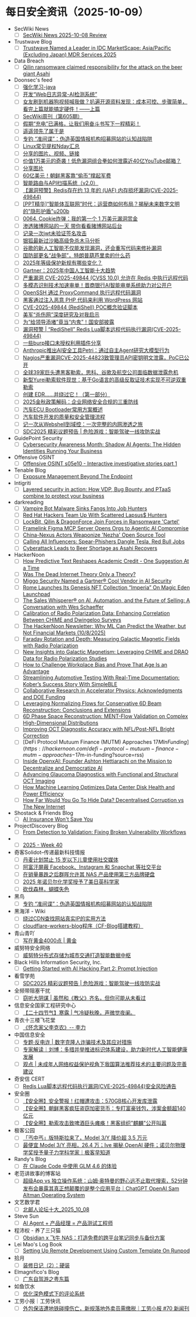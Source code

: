 # 每日安全资讯（2025-10-09）

- SecWiki News
  - [ ] [SecWiki News 2025-10-08 Review](http://www.sec-wiki.com/?2025-10-08)
- Trustwave Blog
  - [ ] [Trustwave Named a Leader in IDC MarketScape: Asia/Pacific (Excluding Japan) MDR Services 2025](https://www.trustwave.com/en-us/resources/blogs/trustwave-blog/trustwave-named-a-leader-in-the-idc-marketscape-asia-pacific-excluding-japan-managed-detection-and-response-services-2025/)
- Data Breach
  - [ ] [Qilin ransomware claimed responsibility for the attack on the beer giant Asahi](https://securityaffairs.com/183131/cyber-crime/qilin-ransomware-claimed-responsibility-for-the-asahi-attack.html)
- Doonsec's feed
  - [ ] [强化学习-java](https://mp.weixin.qq.com/s?__biz=MzU3MzAzMzk3OA==&mid=2247485214&idx=1&sn=3deedceeb171e5e6c964cae0167a519c)
  - [ ] [开发“Web日志异常-AI检测系统”](https://mp.weixin.qq.com/s?__biz=MjM5NDcxMDQzNA==&mid=2247489967&idx=1&sn=ceb11a59e8776248a0ef68d772ea3d64)
  - [ ] [女友刷到机器狗视频喊我做？扒遍开源资料发现：成本可控、步骤简单，看完上篇就能搞定硬件！——上篇](https://mp.weixin.qq.com/s?__biz=MjM5Nzk3MjMzMA==&mid=2650570388&idx=1&sn=a28d6c267839b8eb328fe851a0255c95)
  - [ ] [SecWiki周刊（第605期）](https://mp.weixin.qq.com/s?__biz=MjM5NDM1OTM0Mg==&mid=2651053573&idx=1&sn=1c222b10f88a415fa8e64b29f05b41bb)
  - [ ] [假期“充电”已满格，让我们用奋斗书写下一程精彩！](https://mp.weixin.qq.com/s?__biz=Mzk0NTc2MTMxNQ==&mid=2247484883&idx=1&sn=d42577c929e0ca896c075b5ddfd6d90c)
  - [ ] [遥遥领先了属于是](https://mp.weixin.qq.com/s?__biz=MzU5MjgwMDg1Mg==&mid=2247487066&idx=1&sn=533167b272129f7f6daca29156cf4d3b)
  - [ ] [专钓 “准间谍”：伪造英国情报机构招募网站的认知战陷阱](https://mp.weixin.qq.com/s?__biz=MzkwNDg1NTU0Mg==&mid=2247484368&idx=1&sn=0033acd7af5ee449e64db9eb84c57a83)
  - [ ] [Linux常见提权Nday汇总](https://mp.weixin.qq.com/s?__biz=MzA3NTc0MTA1Mg==&mid=2664712534&idx=1&sn=5fa704d3f2ebdb50691f0a08d854803f)
  - [ ] [分享的图片、视频、链接](https://mp.weixin.qq.com/s?__biz=Mzk3NTkzNDQ2NQ==&mid=2247485072&idx=1&sn=928470bf43141c6ae5f01964434aa4fc)
  - [ ] [价值1万美元的奇袭！低危漏洞组合拳如何泄露近40亿YouTube邮箱？](https://mp.weixin.qq.com/s?__biz=MzkxMDU5MzY0NQ==&mid=2247485556&idx=1&sn=f6e6aa6bf503fd61649aae2707aaf38f)
  - [ ] [分享图片](https://mp.weixin.qq.com/s?__biz=MzI3Njc1MjcxMg==&mid=2247496528&idx=1&sn=694df8a9643adf85bb30fbbddeb6ed77)
  - [ ] [60亿美元！朝鲜黑客靠“偷币”撑起军费](https://mp.weixin.qq.com/s?__biz=MzI3NzM5NDA0NA==&mid=2247492103&idx=1&sn=0359e6d8c38876280b1bc18f75ec9456)
  - [ ] [智能路由与API扫描系统（v2.0）](https://mp.weixin.qq.com/s?__biz=MzI3NjM2ODA2Mg==&mid=2247486268&idx=1&sn=24b237efcdbaf243a0efc4f8a1f126da)
  - [ ] [【漏洞预警】Redis存在约 13 年的 (UAF) 内存损坏漏洞(CVE-2025-49844)](https://mp.weixin.qq.com/s?__biz=MzkyNTYxNDAwNQ==&mid=2247485176&idx=1&sn=ff6f1974add7428891b8dadef3156a60)
  - [ ] [[PPT精华]“智能体互联网”时代：运营商如何布局？揭秘未来数字文明的\"隐形护盾\"u200b](https://mp.weixin.qq.com/s?__biz=MjM5MDk4OTk0NA==&mid=2650126634&idx=1&sn=1a7788141c05ced0ef2390bea6b09f3b)
  - [ ] [0064. Cookie炸弹：我的第一个 1 万美元漏洞赏金](https://mp.weixin.qq.com/s?__biz=MzA4NDQ5NTU0MA==&mid=2647691074&idx=1&sn=56c01f631848e0e79b4638c5c9133a2e)
  - [ ] [渗透赌博网站的一天 带你看看赌博网站后台](https://mp.weixin.qq.com/s?__biz=MzkyMDY1MDI3OA==&mid=2247483990&idx=1&sn=1464818d34950f0265eb02e282853b1c)
  - [ ] [记录一次jwt未验证签名攻击](https://mp.weixin.qq.com/s?__biz=MzE5MTMwODY0NQ==&mid=2247483773&idx=1&sn=005eb27f0f78e16f99f281fb7e7a7d43)
  - [ ] [银狐最新过沙箱高级免杀木马分析](https://mp.weixin.qq.com/s?__biz=MzA4ODEyODA3MQ==&mid=2247493625&idx=1&sn=3a42088698461230d578a2a055af4839)
  - [ ] [谷歌的新人工智能不仅能发现漏洞，还会重写代码来修补漏洞](https://mp.weixin.qq.com/s?__biz=MzI2MDg3MTM3Nw==&mid=2247484664&idx=1&sn=a098139c7e2a394da7cb2fe0878de0d0)
  - [ ] [国防部更名“战争部”，特朗普葫芦里卖的什么药](https://mp.weixin.qq.com/s?__biz=MzI1OTExNDY1NQ==&mid=2651621927&idx=1&sn=b1398f19384eb026e2a43547ba686b53)
  - [ ] [2025年等级保护新规有哪些变化？](https://mp.weixin.qq.com/s?__biz=MjM5OTk4MDE2MA==&mid=2655292670&idx=1&sn=443af77226ebf6d0a6a274f641c4d41a)
  - [ ] [Gartner：2025年中国人工智能十大趋势](https://mp.weixin.qq.com/s?__biz=MjM5OTk4MDE2MA==&mid=2655292670&idx=2&sn=206525fea7f5ddcffea6744e28f934ab)
  - [ ] [严重漏洞 CVE-2025-49844 (CVSS 10.0) 允许在 Redis 中执行远程代码](https://mp.weixin.qq.com/s?__biz=Mzk0NzQ0MjA1OA==&mid=2247485247&idx=1&sn=bce04c32a7d5b2b87d6ad72e735df0ac)
  - [ ] [多模态识别技术加速审单！晋商银行AI智能审单系统助力对公开户](https://mp.weixin.qq.com/s?__biz=MzIxMDIwODM2MA==&mid=2653932772&idx=1&sn=89949fd854832ce7468d016bc1dd02eb)
  - [ ] [OpenSSH 通过 ProxyCommand 执行远程代码漏洞](https://mp.weixin.qq.com/s?__biz=MzI0NzE4ODk1Mw==&mid=2652096552&idx=1&sn=26fe50eb5b42dd9cc91fe4030d74f4d0)
  - [ ] [黑客通过注入恶意 PHP 代码来利用 WordPress 网站](https://mp.weixin.qq.com/s?__biz=MzI0NzE4ODk1Mw==&mid=2652096552&idx=2&sn=1ff541256031768dd897ec0f9113e626)
  - [ ] [CVE-2025-49844 (RediShell) POC概念验证脚本](https://mp.weixin.qq.com/s?__biz=MzkzMzczODA0OQ==&mid=2247484328&idx=1&sn=b0ae411a4b013ba395f11a717e34448f)
  - [ ] [美军“杀伤网”深度研究及对我启示](https://mp.weixin.qq.com/s?__biz=MzkyMjY1MTg1MQ==&mid=2247496473&idx=1&sn=fc42065b99594989efd58a0b296baad2)
  - [ ] [为“给领导添堵”竟当“内鬼”！国安部披露](https://mp.weixin.qq.com/s?__biz=MzI5NTM4OTQ5Mg==&mid=2247637542&idx=1&sn=4b6d62ba2c6ead2a8be335f989395e27)
  - [ ] [漏洞预警 | “RediShell” Redis Lua脚本远程代码执行漏洞(CVE-2025-49844)](https://mp.weixin.qq.com/s?__biz=Mzk3NTE5NTI0OQ==&mid=2247484614&idx=1&sn=5694fbde8642d1af0b59c8d42c04a38c)
  - [ ] [一些burp接口未授权利用插件分享](https://mp.weixin.qq.com/s?__biz=Mzk1NzgzMjkxOQ==&mid=2247485461&idx=1&sn=e80ce5794645c1f5139d39138cd45f65)
  - [ ] [Anthropic推出AI安全工具Petri：通过自主Agent研究大模型行为](https://mp.weixin.qq.com/s?__biz=MjM5NjA0NjgyMA==&mid=2651328480&idx=1&sn=80fcf97c75584ae92b81bb14916aeb59)
  - [ ] [Nagios严重漏洞CVE-2025-44823致管理员API密钥明文泄露，PoC已公开](https://mp.weixin.qq.com/s?__biz=MjM5NjA0NjgyMA==&mid=2651328480&idx=2&sn=ec86e41561a74c3e9a70168add72e18f)
  - [ ] [全球39家巨头遭黑客勒索，思科、谷歌及航空公司面临数据泄露危机](https://mp.weixin.qq.com/s?__biz=MjM5NjA0NjgyMA==&mid=2651328480&idx=3&sn=5b44a3ffebace72725a0f0b80c411b1e)
  - [ ] [新型Yurei勒索软件现世：基于Go语言的高级反取证技术实现不可逆双重勒索](https://mp.weixin.qq.com/s?__biz=MjM5NjA0NjgyMA==&mid=2651328480&idx=4&sn=d920ba9bfac75a4594a47eff48f227b5)
  - [ ] [创建 EDR……并绕过它！（第一部分）](https://mp.weixin.qq.com/s?__biz=MzAxMjYyMzkwOA==&mid=2247532992&idx=1&sn=c6efd8dadb427aa5c783e1fc35e6617a)
  - [ ] [2025金秋政策解码：企业网络安全合规的三重防线](https://mp.weixin.qq.com/s?__biz=MzU0NDkyNTQ2OA==&mid=2247486245&idx=1&sn=199e6be71bc9d6698575bdcdfc698bcb)
  - [ ] [汽车ECU Bootloader常用方案概述](https://mp.weixin.qq.com/s?__biz=MzIzOTc2OTAxMg==&mid=2247560479&idx=1&sn=d949d22bd3b10544292966d04e8aa841)
  - [ ] [汽车软件开发的质量和安全管理流程](https://mp.weixin.qq.com/s?__biz=MzIzOTc2OTAxMg==&mid=2247560479&idx=2&sn=0ce813499afbe8a1862ae19427109aba)
  - [ ] [记一次从Webshell到域控：一次完整的内网渗透之旅](https://mp.weixin.qq.com/s?__biz=Mzk0MDQwNDI3MQ==&mid=2247484096&idx=1&sn=e1ab07a1a5131c9ffaf64c700e63fd41)
  - [ ] [SDC2025 精彩议题预告 | 危险游戏：智能驾驶一线攻防实战](https://mp.weixin.qq.com/s?__biz=MjM5NTc2MDYxMw==&mid=2458601628&idx=1&sn=fb657badfd0d41066f75e43183457b22)
- GuidePoint Security
  - [ ] [Cybersecurity Awareness Month: Shadow AI Agents: The Hidden Identities Running Your Business](https://www.guidepointsecurity.com/blog/cam-shadow-ai-agents-hidden-identities/)
- Offensive OSINT
  - [ ] [Offensive OSINT s05e10 - Interactive investigative stories part 1](https://www.offensiveosint.io/offensive-osint-s05e10-interactive-investigative-stories-part-1/)
- Tenable Blog
  - [ ] [Exposure Management Beyond The Endpoint](https://www.tenable.com/blog/exposure-management-beyond-the-endpoint)
- Intigriti
  - [ ] [Layered security in action: How VDP, Bug Bounty, and PTaaS combine to protect your business](https://www.intigriti.com/blog/business-insights/layered-security-in-action-how-vdp-bug-bounty-and-ptaas-combine-to-protect-your-b)
- darkreading
  - [ ] [Vampire Bot Malware Sinks Fangs Into Job Hunters](https://www.darkreading.com/cyberattacks-data-breaches/vampire-bot-malware-job-hunters)
  - [ ] [Red Hat Hackers Team Up With Scattered Lapsus$ Hunters](https://www.darkreading.com/threat-intelligence/red-hat-hackers-team-up-scattered-lapsus-hunters)
  - [ ] [LockBit, Qilin &amp; DragonForce Join Forces in Ransomware 'Cartel'](https://www.darkreading.com/cyberattacks-data-breaches/extortion-gangs-join-forces-ransomware-cartel)
  - [ ] [Framelink Figma MCP Server Opens Orgs to Agentic AI Compromise](https://www.darkreading.com/vulnerabilities-threats/figma-mcp-server-agentic-ai-compromise)
  - [ ] [China-Nexus Actors Weaponize 'Nezha' Open Source Tool](https://www.darkreading.com/cyberattacks-data-breaches/china-nexus-actors-nezha-open-source-tool)
  - [ ] [Calling All Influencers: Spear-Phishers Dangle Tesla, Red Bull Jobs](https://www.darkreading.com/remote-workforce/influencers-phishers-tesla-red-bull-jobs)
  - [ ] [Cyberattack Leads to Beer Shortage as Asahi Recovers](https://www.darkreading.com/ics-ot-security/cyberattack-beer-shortage-asahi-recovers)
- HackerNoon
  - [ ] [How Predictive Text Reshapes Academic Credit - One Suggestion At a Time](https://hackernoon.com/how-predictive-text-reshapes-academic-credit-one-suggestion-at-a-time?source=rss)
  - [ ] [Was The Dead Internet Theory Only a Theory?](https://hackernoon.com/was-the-dead-internet-theory-only-a-theory?source=rss)
  - [ ] [Miggo Security Named a Gartner® Cool Vendor in AI Security](https://hackernoon.com/miggo-security-named-a-gartnerr-cool-vendor-in-ai-security?source=rss)
  - [ ] [Rome Launches Its Genesis NFT Collection “Imperia” On Magic Eden Launchpad](https://hackernoon.com/rome-launches-its-genesis-nft-collection-imperia-on-magic-eden-launchpad?source=rss)
  - [ ] [The Sales Whisperer® on AI, Automation, and the Future of Selling: A Conversation with Wes Schaeffer](https://hackernoon.com/the-sales-whispererr-on-ai-automation-and-the-future-of-selling-a-conversation-with-wes-schaeffer?source=rss)
  - [ ] [Calibration of Radio Polarization Data: Enhancing Correlation Between CHIME and Dwingeloo Surveys](https://hackernoon.com/calibration-of-radio-polarization-data-enhancing-correlation-between-chime-and-dwingeloo-surveys?source=rss)
  - [ ] [The HackerNoon Newsletter: Why ML Can Predict the Weather, but Not Financial Markets (10/8/2025)](https://hackernoon.com/10-8-2025-newsletter?source=rss)
  - [ ] [Faraday Rotation and Depth: Measuring Galactic Magnetic Fields with Radio Polarization](https://hackernoon.com/faraday-rotation-and-depth-measuring-galactic-magnetic-fields-with-radio-polarization?source=rss)
  - [ ] [New Insights into Galactic Magnetism: Leveraging CHIME and DRAO Data for Radio Polarization Studies](https://hackernoon.com/new-insights-into-galactic-magnetism-leveraging-chime-and-drao-data-for-radio-polarization-studies?source=rss)
  - [ ] [How to Challenge Workplace Bias and Prove That Age Is an Advantage](https://hackernoon.com/how-to-challenge-workplace-bias-and-prove-that-age-is-an-advantage?source=rss)
  - [ ] [Streamlining Automotive Testing With Real-Time Documentation: Kober’s Success Story With SimpleBLE](https://hackernoon.com/streamlining-automotive-testing-with-real-time-documentation-kobers-success-story-with-simpleble?source=rss)
  - [ ] [Collaborative Research in Accelerator Physics: Acknowledgments and DOE Funding](https://hackernoon.com/collaborative-research-in-accelerator-physics-acknowledgments-and-doe-funding?source=rss)
  - [ ] [Leveraging Normalizing Flows for Conservative 6D Beam Reconstruction: Conclusions and Extensions](https://hackernoon.com/leveraging-normalizing-flows-for-conservative-6d-beam-reconstruction-conclusions-and-extensions?source=rss)
  - [ ] [6D Phase Space Reconstruction: MENT-Flow Validation on Complex High-Dimensional Distributions](https://hackernoon.com/6d-phase-space-reconstruction-ment-flow-validation-on-complex-high-dimensional-distributions?source=rss)
  - [ ] [Improving OCT Diagnostic Accuracy with NFL/Post-NFL Bright Correction](https://hackernoon.com/improving-oct-diagnostic-accuracy-with-nflpost-nfl-bright-correction?source=rss)
  - [ ] [DeFi Protocol Mutuum Finance (MUTM) Approaches $17M In Funding](https://hackernoon.com/defi-protocol-mutuum-finance-mutm-approaches-$17m-in-funding?source=rss)
  - [ ] [Inside OpenxAI: Founder Ashton Hettiarachi on the Mission to Decentralize and Democratize AI](https://hackernoon.com/inside-openxai-founder-ashton-hettiarachi-on-the-mission-to-decentralize-and-democratize-ai?source=rss)
  - [ ] [Advancing Glaucoma Diagnostics with Functional and Structural OCT Imaging](https://hackernoon.com/advancing-glaucoma-diagnostics-with-functional-and-structural-oct-imaging?source=rss)
  - [ ] [How Machine Learning Optimizes Data Center Disk Health and Power Efficiency](https://hackernoon.com/how-machine-learning-optimizes-data-center-disk-health-and-power-efficiency?source=rss)
  - [ ] [How Far Would You Go To Hide Data? Decentralised Corruption vs The New Internet](https://hackernoon.com/how-far-would-you-go-to-hide-data-decentralised-corruption-vs-the-new-internet?source=rss)
- Shostack & Friends Blog
  - [ ] [AI Insurance Won't Save You](https://shostack.org/blog/ai-insurance-wont-save-you/)
- ProjectDiscovery Blog
  - [ ] [From Detection to Validation: Fixing Broken Vulnerability Workflows](https://projectdiscovery.io/blog/from-detection-to-validation-fixing-broken-vulnerability-workflows)
- 
  - [ ] [2025 - Week 40](https://maynier.eu/notes/202540/)
- 奇客Solidot–传递最新科技情报
  - [ ] [丹麦计划禁止 15 岁以下儿童使用社交媒体](https://www.solidot.org/story?sid=82495)
  - [ ] [阿富汗屏蔽 Facebook、Instagram 和 Snapchat 等社交平台](https://www.solidot.org/story?sid=82494)
  - [ ] [在销量暴跌之后群晖允许其 NAS 产品使用第三方品牌硬盘](https://www.solidot.org/story?sid=82493)
  - [ ] [2025 年诺贝尔化学奖授予了美日英科学家](https://www.solidot.org/story?sid=82492)
  - [ ] [砍伐森林，蝴蝶失色](https://www.solidot.org/story?sid=82491)
- 黑鸟
  - [ ] [专钓 “准间谍”：伪造英国情报机构招募网站的认知战陷阱](https://mp.weixin.qq.com/s?__biz=MzAxOTM1MDQ1NA==&mid=2451182939&idx=1&sn=f408f5e2915be1b631a3054fed3b1714)
- 黑海洋 - Wiki
  - [ ] [绕过CDN查找网站真实IP的实用方法](https://blog.upx8.com/4866)
  - [ ] [cloudflare-workers-blog程序（CF-Blog搭建教程）](https://blog.upx8.com/4864)
- 青山青吖
  - [ ] [写在黄金4000点 | 黄金](https://mp.weixin.qq.com/s?__biz=MzI5NzAzMDg0NA==&mid=2650698487&idx=1&sn=897e9dc8d8b1e7605dc2b06422e09e21)
- 威努特安全网络
  - [ ] [威努特分布式存储为城市交通打造智能数据中枢](https://mp.weixin.qq.com/s?__biz=MzAwNTgyODU3NQ==&mid=2651136237&idx=1&sn=e51faf8a83cd69c2513b8f42c3bfbf72)
- Black Hills Information Security, Inc.
  - [ ] [Getting Started with AI Hacking Part 2: Prompt Injection](https://www.blackhillsinfosec.com/getting-started-with-ai-hacking-part-2/)
- 看雪学苑
  - [ ] [SDC2025 精彩议题预告 | 危险游戏：智能驾驶一线攻防实战](https://mp.weixin.qq.com/s?__biz=MjM5NTc2MDYxMw==&mid=2458601628&idx=1&sn=fb657badfd0d41066f75e43183457b22)
- 全频带阻塞干扰
  - [ ] [窃听大阴谋 | 虽然和《教父》齐名，但你可能从未看过](https://mp.weixin.qq.com/s?__biz=MzIzMzE2OTQyNA==&mid=2648958991&idx=1&sn=e0fc854289edbdf857c7b455eb6b1058)
- 信息安全国家工程研究中心
  - [ ] [【二十四节气】寒露 | 气冷疑秋晚，声微觉夜阑。](https://mp.weixin.qq.com/s?__biz=MzU5OTQ0NzY3Ng==&mid=2247501173&idx=1&sn=c7054371e8582cb08a3a302b44701b84)
- 青衣十三楼飞花堂
  - [ ] [《怀念家父李克农》-- 李力](https://mp.weixin.qq.com/s?__biz=MzUzMjQyMDE3Ng==&mid=2247488695&idx=1&sn=d9848c7e9b675c8427ca7dd4bb466398)
- 中国信息安全
  - [ ] [专题·反电诈 | 数字克隆人诈骗技术及其应对措施](https://mp.weixin.qq.com/s?__biz=MzA5MzE5MDAzOA==&mid=2664250388&idx=1&sn=a80b434d2bf2f8fac0d3e9d0f01cc86c)
  - [ ] [专家解读｜刘博：多措并举推进标识体系建设，助力新时代人工智能健康发展](https://mp.weixin.qq.com/s?__biz=MzA5MzE5MDAzOA==&mid=2664250388&idx=2&sn=0d72041db306732f997d1ae107f0a195)
  - [ ] [观点 | 未成年人网络权益保护视角下我国算法推荐技术的主要问题及完善建议](https://mp.weixin.qq.com/s?__biz=MzA5MzE5MDAzOA==&mid=2664250388&idx=3&sn=3a0a992c45b1ef5dc516369265f4c438)
- 奇安信 CERT
  - [ ] [Redis Lua脚本远程代码执行漏洞(CVE-2025-49844)安全风险通告](https://mp.weixin.qq.com/s?__biz=MzU5NDgxODU1MQ==&mid=2247503974&idx=1&sn=81542dd0847c9c10168672a7e898cf0f)
- 安全圈
  - [ ] [【安全圈】安全警报！红帽遭攻击：570GB核心开发库泄露](https://mp.weixin.qq.com/s?__biz=MzIzMzE4NDU1OQ==&mid=2652072117&idx=1&sn=5a5d75bb0bdca0321ad67d3f74ff6b99)
  - [ ] [【安全圈】朝鲜黑客疯狂盗窃加密货币：专盯富豪钱包，涉案金额超140亿元](https://mp.weixin.qq.com/s?__biz=MzIzMzE4NDU1OQ==&mid=2652072117&idx=2&sn=90c00fce463ae0f41623aa384d158f65)
  - [ ] [【安全圈】勒索攻击致啤酒巨头瘫痪！黑客组织"麒麟"公开叫嚣](https://mp.weixin.qq.com/s?__biz=MzIzMzE4NDU1OQ==&mid=2652072117&idx=3&sn=ac4a546f3434e69e58695bdec7418e09)
- 极客公园
  - [ ] [「丐中丐」版特斯拉来了，Model 3/Y 降价超 3.5 万元](https://mp.weixin.qq.com/s?__biz=MTMwNDMwODQ0MQ==&mid=2653088035&idx=1&sn=0db910cf7dd26f5d15cf9c652e2e9a69)
  - [ ] [最便宜 Model 3/Y 亮相，26.4 万；Ive 揭秘 OpenAI 硬件；诺贝尔物理学奖授予量子力学科学家｜极客早知道](https://mp.weixin.qq.com/s?__biz=MTMwNDMwODQ0MQ==&mid=2653088025&idx=1&sn=29702bb5d654126c3989ab84319a880a)
- Randy's Blog
  - [ ] [在 Claude Code 中使用 GLM 4.6 的体验](https://lutaonan.com/blog/glm-with-claude-code)
- 老范讲故事的博客站
  - [ ] [超级App vs 独立操作系统：山姆·奥特曼的野心远不止取代搜索，52分钟发布会暴露其真正想颠覆的是整个应用平台｜ChatGPT OpenAI Sam Altman Operating System](https://lukefan.com/2025/10/08/openai-altman-vision-chatgpt-os-voice-ecosystem/)
- 文艺数学君
  - [ ] [北邮人论坛十大_2025_10_08](https://mathpretty.com/19955.html)
- Steve Sun
  - [ ] [AI Agent + 产品经理 = 产品测试工程师](https://sund.site/posts/2025/ai-e2e-testing/)
- 程沛权 - 养了三只猫
  - [ ] [Obsidian x 飞牛 NAS：打造免费的跨平台笔记同步与备份方案](https://chengpeiquan.com/article/free-note-sync-via-fnnas-and-obsidian)
- Lei Mao's Log Book
  - [ ] [Setting Up Remote Development Using Custom Template On Runpod](https://leimao.github.io/blog/Setting-Up-Remote-Development-Custom-Template-Runpod/)
- 拾月
  - [ ] [装修日记（2）：硬装](https://www.skyue.com/25100816.html)
- Elmagnifico's Blog
  - [ ] [广东自驾游之粤东篇](https://elmagnifico.tech/2025/10/09/Guangdong-Self-driving-Travel/)
- 如鱼饮水
  - [ ] [优化深色模式下的评论系统](https://wangjiezhe.com/posts/2025-10-08-Comment-Systems-in-Dark-Mode/)
- 工劳小报｜工劳快讯
  - [ ] [外包保洁遭地铁碰撞伤亡，新规落地外卖员需缴税｜工劳小报 #70 新闻刊](https://feed.laborinfocn7.com/issue70-news/)

